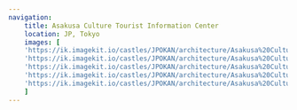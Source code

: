 ```yaml
---
navigation:
    title: Asakusa Culture Tourist Information Center
    location: JP, Tokyo
    images: [
    'https://ik.imagekit.io/castles/JPOKAN/architecture/Asakusa%20Culture%20Tourist%20Information%20Center/2Z7A0176.webp?updatedAt=1736780032160',
    'https://ik.imagekit.io/castles/JPOKAN/architecture/Asakusa%20Culture%20Tourist%20Information%20Center/2Z7A0063.webp?updatedAt=1736780032188',
    'https://ik.imagekit.io/castles/JPOKAN/architecture/Asakusa%20Culture%20Tourist%20Information%20Center/2Z7A0055.webp?updatedAt=1736780032322',
    'https://ik.imagekit.io/castles/JPOKAN/architecture/Asakusa%20Culture%20Tourist%20Information%20Center/2Z7A0071.webp?updatedAt=1736780032340',
    'https://ik.imagekit.io/castles/JPOKAN/architecture/Asakusa%20Culture%20Tourist%20Information%20Center/2Z7A0049.webp?updatedAt=1736780032454'
    ]
---
```

#
